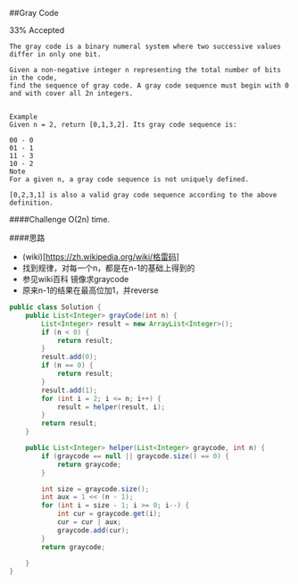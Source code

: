 ##Gray Code

33% Accepted

	The gray code is a binary numeral system where two successive values differ in only one bit.

	Given a non-negative integer n representing the total number of bits in the code,
	find the sequence of gray code. A gray code sequence must begin with 0 and with cover all 2n integers.


	Example
	Given n = 2, return [0,1,3,2]. Its gray code sequence is:

	00 - 0
	01 - 1
	11 - 3
	10 - 2
	Note
	For a given n, a gray code sequence is not uniquely defined.

	[0,2,3,1] is also a valid gray code sequence according to the above definition.

####Challenge
O(2n) time.

####思路
- (wiki)[https://zh.wikipedia.org/wiki/格雷码]
- 找到规律，对每一个n，都是在n-1的基础上得到的
- 参见wiki百科 镜像求graycode
- 原来n-1的结果在最高位加1，并reverse

```java
public class Solution {
    public List<Integer> grayCode(int n) {
        List<Integer> result = new ArrayList<Integer>();
        if (n < 0) {
            return result;
        }
        result.add(0);
        if (n == 0) {
            return result;
        }
        result.add(1);
        for (int i = 2; i <= n; i++) {
            result = helper(result, i);
        }
        return result;
    }

    public List<Integer> helper(List<Integer> graycode, int n) {
        if (graycode == null || graycode.size() == 0) {
            return graycode;
        }

        int size = graycode.size();
        int aux = 1 << (n - 1);
        for (int i = size - 1; i >= 0; i--) {
            int cur = graycode.get(i);
            cur = cur | aux;
            graycode.add(cur);
        }
        return graycode;

    }
}
```
